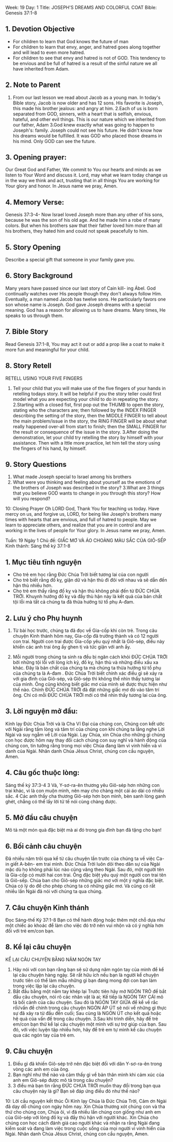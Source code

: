 Week: 19
Day: 1
Title: JOSEPH'S DREAMS AND COLORFUL COAT
Bible: Genesis 37:1-8
## 1. Devotion Objective
- For children to learn that God knows the future of man
- For children to learn that envy, anger, and hatred goes along together and will lead to even more hatred.
- For children to see that envy and hatred is not of GOD. This tendency to be envious and be full of hatred is a result of the sinful nature we all have inherited from Adam.

## 2. Note to Parent
 1. From our last lesson we read about Jacob as a young man. In today's Bible story, Jacob is now older and has 12 sons. His favorite is Joseph, this made his brother jealous: and angry at him.
2.Each of us is born separated from GOD, sinners, with a heart that is selfish, envious, hateful, and other evil things. This is our nature which we inherited from our father, Adam
3.God knew exactly what was going to happen to Joseph's: family. Joseph could not see his future. He didn't know how his dreams would be fulfilled. It was GOD who placed those dreams in his mind. Only GOD can see the future.

## 3. Opening prayer:
Our Great God and Father, We commit to You our hearts and minds as we listen to Your Word and discuss it. Lord, may what we learn today change us in the way we think and act, trusting that in all things You are working for Your glory and honor. In Jesus name we pray, Amen.

## 4. Memory Verse:
Genesis 37:3-4- Now Israel loved Joseph more than any other of his sons, because he was the son of his old age. And he made him a robe of many colors. But when his brothers saw that their father loved him more than all his brothers, they hated him and could not speak peacefully to him.

## 5. Story Opening
Describe a special gift that someone in your family gave you.

## 6. Story Background
Many years have passed since our last story of Cain kill- ing Ábel. God continually watches over His people though they don't always follow Him. Eventually, a man named Jacob has twelve sons. He particularly favors one son whose name is Joseph. God gave Joseph dreams with a special meaning. God has a reason for allowing us to have dreams. Many times, He speaks to us through them.

## 7. Bible Story
Read Genesis 37:1-8, You may act it out or add a prop like a coat to make it more fun and meaningful for your child.

## 8. Story Retell
RETELL USING YOUR FIVE FINGERS
1. Tell your child that you will make use of the five fingers of your hands in retelling todays story. It will be helpful if you the story teller could first model what you are expecting your child to do in repeating the story.
2.Starting with a closed fist, first pop out the THUMB to open the story, stating who the characters are; then followed by the INDEX FINGER describing the setting of the story, then the MIDDLE FINGER to tell about the main problem/issue in the story, the RING FINGER will be about what really happened over-all from start to finish; then the SMALL FINGER for the result or consequence of the issue in the story.
3.After doing the demonstration, let your child try retelling the story by himself with your assistance. Then with a lttle more practice, let him tell the story using the fingers of his hand, by himself.

## 9. Story Questions
1. What made Joseph special to Israel among his brothers
2. What were you thinking and feeling about yourself as the emotions of the brothers of Joseph was described in the story?
3.What are 3 things that you believe GOD wants to change in you through this story? How will you respond?

10: Closing Prayer
Oh LORD God, Thank You for teaching us today. Have mercy on us, and forgive us, LORD, for being like Joseph's brothers many times with hearts that are envious, and full of hatred to people. May we learn to appreciate others, and realize that you are in control and are working in the lives of people for Your glory. In Jesus name we pray, Amen.

Tuần: 19
Ngày 1
Chủ đề: GIẤC MƠ VÀ ÁO CHOÀNG MÀU SẮC CỦA GIÔ-SẾP
Kinh thánh: Sáng thế ký 37:1-8

## 1. Mục tiêu tĩnh nguyện
- Cho trẻ em học rằng Đức Chúa Trời biết tương lai của con người
- Cho trẻ biết rằng đố kỵ, giận dữ và hận thù đi đôi với nhau và sẽ dẫn đến hận thù nhiều hơn.
- Cho trẻ em thấy rằng đố kỵ và hận thù không phải đến từ ĐỨC CHÚA TRỜI. Khuynh hướng đố kỵ và đầy thù hận này là kết quả của bản chất tội lỗi mà tất cả chúng ta đã thừa hưởng từ tổ phụ A-đam.

## 2. Lưu ý cho Phụ huynh
 1. Từ bài học trước, chúng ta đã đọc về Gia-cốp khi còn trẻ. Trong câu chuyện Kinh thánh hôm nay, Gia-cốp đã trưởng thành và có 12 người con trai. Người con trai được Gia-cốp yêu quý nhất là Giô-sép, điều này khiến các anh trai ông ấy ghen tị và tức giận với anh ấy.

2. Mỗi người trong chúng ta sinh ra đều bị ngăn cách khỏi ĐỨC CHÚA TRỜI bởi những  tội lỗi với lòng ích kỷ, đố kỵ, hận thù và những điều xấu xa khác. Đây là bản chất của chúng ta mà chúng ta thừa hưởng từ tổ phụ của chúng ta là A-đam .
Đức Chúa Trời biết chính xác điều gì sẽ xảy ra với gia đình của Giô-sép, và  Giô-sép thì không thể nhìn thấy tương lai của mình. Ông cũng không biết giấc mơ của mình sẽ được thực hiện như thế nào. Chính ĐỨC CHÚA TRỜI đã đặt những giấc mơ đó vào tâm trí ông. Chỉ có mỗi ĐỨC CHÚA TRỜI mới có thể nhìn thấy tương lai của ông.

## 3. Lời nguyện mở đầu:
Kính lạy Đức Chúa Trời và là Cha Vĩ Đại của chúng con, Chúng con kết ước với Ngài rằng tấm lòng và tâm trí của chúng con khi chúng ta lắng nghe Lời Ngài và suy ngẫm về Lời của Ngài. Lạy Chúa, xin Chúa cho những gì chúng con học được hôm nay thay đổi cách chúng con suy nghĩ và hành động của chúng con, tin tưởng rằng trong mọi việc Chúa đang làm vì vinh hiển và vì danh của Ngài. Nhân danh Chúa Jêsus Christ, chúng con cầu nguyện, Amen.

## 4. Câu gốc thuộc lòng:
Sáng thế ký 37:3-4
 3 Vả, Y-sơ-ra-ên thương yêu Giô-sép hơn những con trai khác, vì là con muộn mình, nên may cho chàng một cái áo dài có nhiều sắc. 4 Các anh thấy cha thương Giô-sép hơn bọn mình, bèn sanh lòng ganh ghét, chẳng có thế lấy lời tử tế nói cùng chàng được.

## 5. Mở đầu câu chuyện
Mô tả một món quà đặc biệt mà ai đó trong gia đình bạn đã tặng cho bạn!

## 6. Bối cảnh câu chuyện
Đã nhiều năm trôi qua kể từ câu chuyện lần trước của chúng ta về việc Ca-in giết A-bên- em trai mình. Đức Chúa Trời luôn dõi theo dân sự của Ngài mặc dù họ không phải lúc nào cũng vâng theo Ngài. Sau đó, một người tên là Gia-cốp có mười hai con trai. Ông đặc biệt yêu quý một người con trai tên là Giô-sếp. Chúa ban cho Giô-sép những giấc mơ với một ý nghĩa đặc biệt. Chúa có lý do để cho phép chúng ta có những giấc mơ. Và cũng có rất nhiều lần Ngài đã nói với chúng ta qua chúng.

## 7. Câu chuyện Kinh thánh
Đọc Sáng-thế Ký 37:1-8
Bạn có thể hành động hoặc thêm một chỗ dựa như một chiếc áo khoác để làm cho việc đó trở nên vui nhộn và có ý nghĩa hơn đối với trẻ em/con bạn.

## 8. Kể lại câu chuyện
KỂ LẠI CÂU CHUYỆN BẰNG NĂM NGÓN TAY
1. Hãy nói với con bạn rằng bạn sẽ sử dụng năm ngón tay của mình để kể lại câu chuyện hàng ngày. Sẽ rất hữu ích nếu bạn là người kể chuyện trước tiên có thể làm mẫu những gì bạn đang mong đợi con bạn làm trong việc lặp lại câu chuyện.
2. Bắt đầu bằng một nắm tay khép lại
Trước tiên hãy mở NGÓN TRỎ để bắt đầu câu chuyện, nói rõ các nhân vật là ai;
Kế tiếp là NGÓN TAY CÁI mô tả bối cảnh của câu chuyện.
Sau đó là NGÓN TAY GIỮA để kể về rắc rối/vấn đề chính trong câu chuyện
NGÓN ÁP ÚT sẽ nói về những gì thực sự đã xảy ra từ đầu đến cuối;
Sau cùng là NGÓN ÚT cho kết quả hoặc hệ quả của vấn đề trong câu chuyện.
3.Sau khi trình diễn, hãy để trẻ em/con bạn thử kể lại câu chuyện một mình với sự trợ giúp của bạn. Sau đó, với việc luyện tập nhiều hơn, hãy để trẻ em tự mình kể câu chuyện qua các ngón tay của trẻ em.

## 9. Câu chuyện
1. Điều gì đã khiến Giô-sép trở nên đặc biệt đối với dân Y-sơ-ra-ên trong vòng các anh em của ông.
2. Bạn nghĩ như thế nào và cảm thấy gì về bản thân mình khi cảm xúc của anh em Giô-sép được mô tả trong câu chuyện?
3. 3 điều mà bạn tin rằng ĐỨC CHÚA TRỜI muốn thay đổi trong bạn qua câu chuyện này là gì? Bạn sẽ đáp ứng điều đó như thế nào?

10: Lời cầu nguyện kết thúc
Ôi Kính lạy Chúa là Đức Chúa Trời, Cảm ơn Ngài đã dạy dỗ chúng con ngày hôm nay. Xin Chúa thương xót chúng con và tha thứ cho chúng con, Chúa ôi, vì đã nhiều lần chúng con giống như anh em của Giô-sép với lòng đố kỵ và đầy thù hận với người khác. Xin Chúa cho chúng con học cách đánh giá cao người khác và nhận ra rằng Ngài đang kiểm soát và đang làm việc trong cuộc sống của mọi người vì vinh hiển của Ngài. Nhân danh Chúa Jêsus Christ, chúng con cầu nguyện, Amen.
